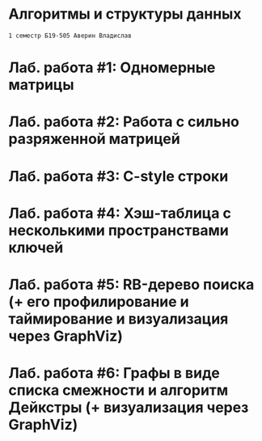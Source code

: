 # Алгоритмы и структуры данных
	1 семестр Б19-505 Аверин Владислав
 # Лаб. работа #1: Одномерные матрицы
 # Лаб. работа #2: Работа с сильно разряженной матрицей
 # Лаб. работа #3: C-style строки
 # Лаб. работа #4: Хэш-таблица с несколькими пространствами ключей
 # Лаб. работа #5: RB-дерево поиска (+ его профилирование и таймирование и визуализация через GraphViz)
 # Лаб. работа #6: Графы в виде списка смежности и алгоритм Дейкстры (+ визуализация через GraphViz)
